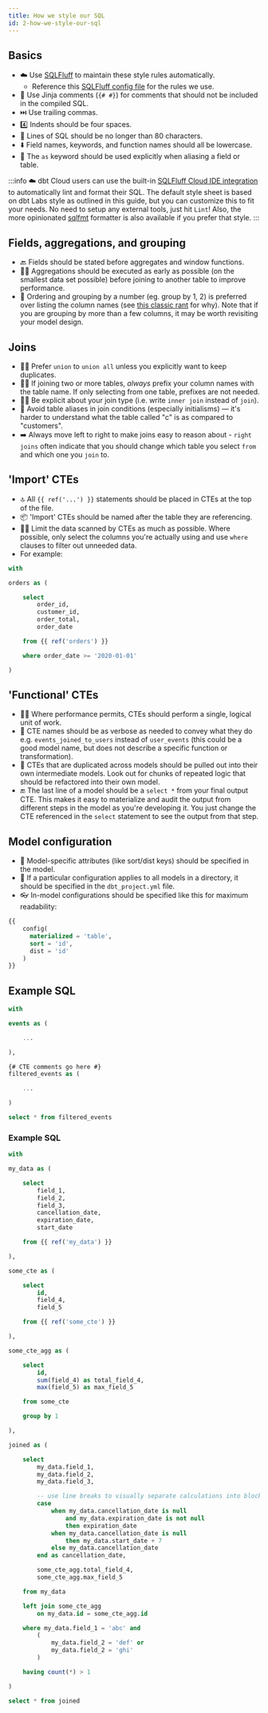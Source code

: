 ```yaml
---
title: How we style our SQL
id: 2-how-we-style-our-sql
---
```


## Basics

- ☁️ Use [SQLFluff](https://sqlfluff.com/) to maintain these style rules automatically.
  - Reference this [SQLFluff config file](https://github.com/dbt-labs/jaffle-shop-template/blob/main/.sqlfluff) for the rules we use.
- 👻 Use Jinja comments (`{# #}`) for comments that should not be included in the compiled SQL.
- ⏭️ Use trailing commas.
- 4️⃣ Indents should be four spaces.
- 📏 Lines of SQL should be no longer than 80 characters.
- ⬇️ Field names, keywords, and function names should all be lowercase.
- 🫧 The `as` keyword should be used explicitly when aliasing a field or table.

:::info
☁️ dbt Cloud users can use the built-in [SQLFluff Cloud IDE integration](https://docs.getdbt.com/docs/cloud/dbt-cloud-ide/lint-format) to automatically lint and format their SQL. The default style sheet is based on dbt Labs style as outlined in this guide, but you can customize this to fit your needs. No need to setup any external tools, just hit `Lint`! Also, the more opinionated [sqlfmt](http://sqlfmt.com/) formatter is also available if you prefer that style.
:::

## Fields, aggregations, and grouping

- 🔙 Fields should be stated before aggregates and window functions.
- 🤏🏻 Aggregations should be executed as early as possible (on the smallest data set possible) before joining to another table to improve performance.
- 🔢 Ordering and grouping by a number (eg. group by 1, 2) is preferred over listing the column names (see [this classic rant](https://blog.getdbt.com/write-better-sql-a-defense-of-group-by-1/) for why). Note that if you are grouping by more than a few columns, it may be worth revisiting your model design.

## Joins

- 👭🏻 Prefer `union` to `union all` unless you explicitly want to keep duplicates.
- 👭🏻 If joining two or more tables, _always_ prefix your column names with the table name. If only selecting from one table, prefixes are not needed.
- 👭🏻 Be explicit about your join type (i.e. write `inner join` instead of `join`).
- 🥸 Avoid table aliases in join conditions (especially initialisms) — it's harder to understand what the table called "c" is as compared to "customers".
- ➡️ Always move left to right to make joins easy to reason about - `right joins` often indicate that you should change which table you select `from` and which one you `join` to.

## 'Import' CTEs

- 🔝 All `{{ ref('...') }}` statements should be placed in CTEs at the top of the file.
- 📦 'Import' CTEs should be named after the table they are referencing.
- 🤏🏻 Limit the data scanned by CTEs as much as possible. Where possible, only select the columns you're actually using and use `where` clauses to filter out unneeded data.
- For example:

```sql
with

orders as (

    select
        order_id,
        customer_id,
        order_total,
        order_date

    from {{ ref('orders') }}

    where order_date >= '2020-01-01'

)
```

## 'Functional' CTEs

- ☝🏻 Where performance permits, CTEs should perform a single, logical unit of work.
- 📖 CTE names should be as verbose as needed to convey what they do e.g. `events_joined_to_users` instead of `user_events` (this could be a good model name, but does not describe a specific function or transformation).
- 🌉 CTEs that are duplicated across models should be pulled out into their own intermediate models. Look out for chunks of repeated logic that should be refactored into their own model.
- 🔚 The last line of a model should be a `select *` from your final output CTE. This makes it easy to materialize and audit the output from different steps in the model as you're developing it. You just change the CTE referenced in the `select` statement to see the output from that step.

## Model configuration

- 📝 Model-specific attributes (like sort/dist keys) should be specified in the model.
- 📂 If a particular configuration applies to all models in a directory, it should be specified in the `dbt_project.yml` file.
- 👓 In-model configurations should be specified like this for maximum readability:

```sql
{{
    config(
      materialized = 'table',
      sort = 'id',
      dist = 'id'
    )
}}
```

## Example SQL

```sql
with

events as (

    ...

),

{# CTE comments go here #}
filtered_events as (

    ...

)

select * from filtered_events
```

### Example SQL

```sql
with

my_data as (

    select
        field_1,
        field_2,
        field_3,
        cancellation_date,
        expiration_date,
        start_date

    from {{ ref('my_data') }}

),

some_cte as (

    select
        id,
        field_4,
        field_5

    from {{ ref('some_cte') }}

),

some_cte_agg as (

    select
        id,
        sum(field_4) as total_field_4,
        max(field_5) as max_field_5

    from some_cte

    group by 1

),

joined as (

    select
        my_data.field_1,
        my_data.field_2,
        my_data.field_3,

        -- use line breaks to visually separate calculations into blocks
        case
            when my_data.cancellation_date is null
                and my_data.expiration_date is not null
                then expiration_date
            when my_data.cancellation_date is null
                then my_data.start_date + 7
            else my_data.cancellation_date
        end as cancellation_date,

        some_cte_agg.total_field_4,
        some_cte_agg.max_field_5

    from my_data

    left join some_cte_agg
        on my_data.id = some_cte_agg.id

    where my_data.field_1 = 'abc' and
        (
            my_data.field_2 = 'def' or
            my_data.field_2 = 'ghi'
        )

    having count(*) > 1

)

select * from joined
```
